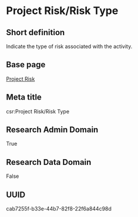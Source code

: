 # Project Risk/Risk Type
## Short definition
Indicate the type of risk associated with the activity.
## Base page
[Project Risk](https://github.com/EuroCRIS/CASRAI-Dictionairies/blob/main/Objects/Project%20Risk.md)
## Meta title
csr:Project Risk/Risk Type
## Research Admin Domain
True
## Research Data Domain
False
## UUID
cab7255f-b33e-44b7-82f8-22f6a844c98d
